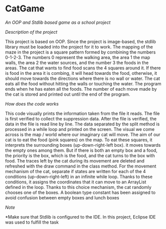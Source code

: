 # CatGame
*An OOP and Stdlib based game as a school project*

*Description of the project*

This project is based on OOP. Since the project is image-based, the stdlib library must be loaded into the project for it to work. 
The mapping of the maze in the project is a square pattern formed by combining the numbers 0-1-2-3. The numbers 0 represent the walking area, the area 1 the map walls, the area 2 the water sources, and the number 3 the foods in the areas. 
The cat that wants to find food scans the 4 squares around it. If there is food in the area it is combing, it will head towards the food, otherwise, it should move towards the directions where there is no wall or water. 
The cat eats all the food without hitting the walls or touching the water. 
The program ends when he has eaten all the foods. The number of each move made by the cat is stored and printed out until the end of the program.

*How does the code works* 

This code visually prints the information taken from the file it reads.
The file is first verified to collect the suppression data.
After the file is verified, the data in the file is read line by line.
The data separated by the split method is processed in a while loop and printed on the screen.
The visual we come across is the map / world where our imaginary cat will move.
The aim of our cat is to eat the food (pink squares) on the map.
To eat these squares, it interprets the surrounding boxes (up-down-right-left box).
it moves towards the empty ones among them.
But if there is both an empty box and a food, the priority is the box, which is the food, and the cat turns to the box with food.
The traces left by the cat during its movement are deleted and refreshed with the draw command in the class method.
For the movement mechanism of the cat, separate if states are written for each of the 4 conditions (up-down-right-left) in an infinite while loop.
Thanks to these conditions, it assigns the coordinates that it can move to an ArrayList defined in the loop.
Thanks to this choice mechanism, the cat randomly chooses one of the boxes.
A boolean type constant has been assigned to avoid confusion between empty boxes and lunch boxes

*Note*

*Make sure that Stdlib is configured to the IDE. In this project, Eclipse IDE was used to fulfill the task
